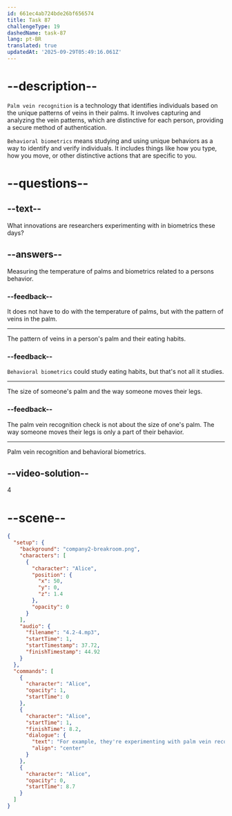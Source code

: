 ```yaml
---
id: 661ec4ab724bde26bf656574
title: Task 87
challengeType: 19
dashedName: task-87
lang: pt-BR
translated: true
updatedAt: '2025-09-29T05:49:16.061Z'
---
```


<!-- (Audio) Alice: For example, they're experimenting with palm vein recognition and even behavioral biometrics, like typing patterns to enhance security. -->

# --description--

`Palm vein recognition` is a technology that identifies individuals based on the unique patterns of veins in their palms. It involves capturing and analyzing the vein patterns, which are distinctive for each person, providing a secure method of authentication.

`Behavioral biometrics` means studying and using unique behaviors as a way to identify and verify individuals. It includes things like how you type, how you move, or other distinctive actions that are specific to you.

# --questions--

## --text--

What innovations are researchers experimenting with in biometrics these days?

## --answers--

Measuring the temperature of palms and biometrics related to a persons behavior.

### --feedback--

It does not have to do with the temperature of palms, but with the pattern of veins in the palm.

---

The pattern of veins in a person's palm and their eating habits.

### --feedback--

`Behavioral biometrics` could study eating habits, but that's not all it studies.

---

The size of someone's palm and the way someone moves their legs.

### --feedback--

The palm vein recognition check is not about the size of one's palm. The way someone moves their legs is only a part of their behavior.

---

Palm vein recognition and behavioral biometrics.

## --video-solution--

4

# --scene--

```json
{
  "setup": {
    "background": "company2-breakroom.png",
    "characters": [
      {
        "character": "Alice",
        "position": {
          "x": 50,
          "y": 0,
          "z": 1.4
        },
        "opacity": 0
      }
    ],
    "audio": {
      "filename": "4.2-4.mp3",
      "startTime": 1,
      "startTimestamp": 37.72,
      "finishTimestamp": 44.92
    }
  },
  "commands": [
    {
      "character": "Alice",
      "opacity": 1,
      "startTime": 0
    },
    {
      "character": "Alice",
      "startTime": 1,
      "finishTime": 8.2,
      "dialogue": {
        "text": "For example, they're experimenting with palm vein recognition and even behavioral biometrics, like typing patterns to enhance security.",
        "align": "center"
      }
    },
    {
      "character": "Alice",
      "opacity": 0,
      "startTime": 8.7
    }
  ]
}
```
